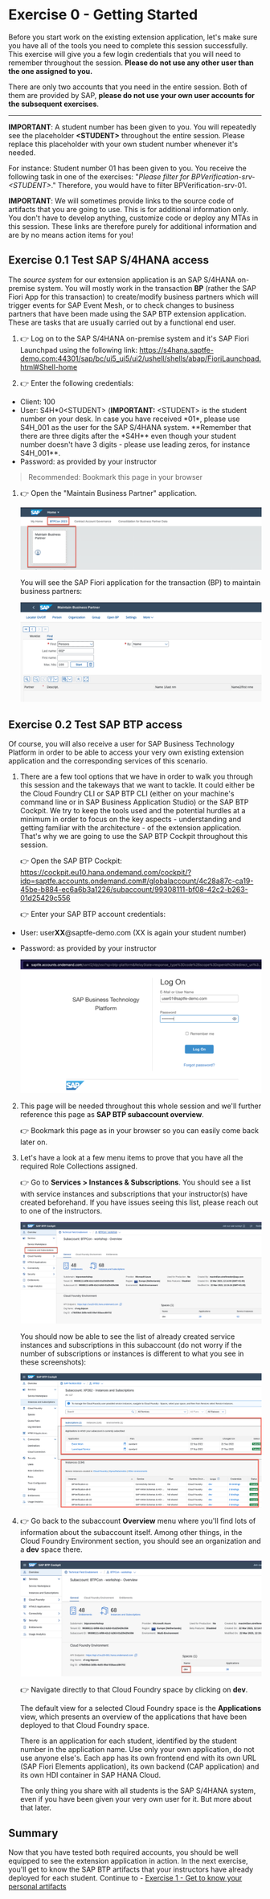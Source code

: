 # Exercise 0 - Getting Started

Before you start work on the existing extension application, let's make sure you have all of the tools you need to complete this session successfully. This exercise will give you a few login credentials that you will need to remember throughout the session. **Please do not use any other user than the one assigned to you.**

There are only two accounts that you need in the entire session. Both of them are provided by SAP, **please do not use your own user accounts for the subsequent exercises**.

---

**IMPORTANT**: A student number has been given to you. You will repeatedly see the placeholder **\<STUDENT>** throughout the entire session. Please replace this placeholder with your own student number whenever it's needed.

For instance: Student number 01 has been given to you. You receive the following task in one of the exercises: "_Please filter for BPVerification-srv-\<STUDENT>_."
Therefore, you would have to filter BPVerification-srv-01.

**IMPORTANT**: We will sometimes provide links to the source code of artifacts that you are going to use. This is for additional information only. You don't have to develop anything, customize code or deploy any MTAs in this session. These links are therefore purely for additional information and are by no means action items for you!

## Exercise 0.1 Test SAP S/4HANA access

The _source system_ for our extension application is an SAP S/4HANA on-premise system. You will mostly work in the transaction **BP** (rather the SAP Fiori App for this transaction) to create/modify business partners which will trigger events for SAP Event Mesh, or to check changes to business partners that have been made using the SAP BTP extension application. These are tasks that are usually carried out by a functional end user.

1. 👉 Log on to the SAP S/4HANA on-premise system and it's SAP Fiori Launchpad using the following link: <https://s4hana.saptfe-demo.com:44301/sap/bc/ui5_ui5/ui2/ushell/shells/abap/FioriLaunchpad.html#Shell-home>

2. 👉 Enter the following credentials:

- Client: 100
- User: S4H*0\<STUDENT> (**IMPORTANT:** \<STUDENT> is the student number on your desk. In case you have received *01\*, please use S4H_001 as the user for the SAP S/4HANA system. \**Remember that there are three digits after the *S4H\*\* even though your student number doesn't have 3 digits - please use leading zeros, for instance S4H_001\*\*.
- Password: as provided by your instructor

> Recommended: Bookmark this page in your browser

1. 👉 Open the "Maintain Business Partner" application.

   ![Open the Maintain Business Partner application in the group](./images/open-fiori-app.png)

   You will see the SAP Fiori application for the transaction (BP) to maintain business partners:

   ![Business Partner maintenance application open](./images/bp_fiori_app.png)

## Exercise 0.2 Test SAP BTP access

Of course, you will also receive a user for SAP Business Technology Platform in order to be able to access your very own existing extension application and the corresponding services of this scenario.

1. There are a few tool options that we have in order to walk you through this session and the takeways that we want to tackle. It could either be the Cloud Foundry CLI or SAP BTP CLI (either on your machine's command line or in SAP Business Application Studio) or the SAP BTP Cockpit. We try to keep the tools used and the potential hurdles at a minimum in order to focus on the key aspects - understanding and getting familiar with the architecture - of the extension application. That's why we are going to use the SAP BTP Cockpit throughout this session.

   👉 Open the SAP BTP Cockpit: <https://cockpit.eu10.hana.ondemand.com/cockpit/?idp=saptfe.accounts.ondemand.com#/globalaccount/4c28a87c-ca19-45be-b884-ec6a6b3a1226/subaccount/99308111-bf08-42c2-b263-01d25429c556>

   👉 Enter your SAP BTP account credentials:

- User: user**XX**@saptfe-demo.com (XX is again your student number)
- Password: as provided by your instructor

  ![SAP BTP Logon screen](./images/btp_logon.png)

2. This page will be needed throughout this whole session and we'll further reference this page as **SAP BTP subaccount overview**.

   👉 Bookmark this page as in your browser so you can easily come back later on.

3. Let's have a look at a few menu items to prove that you have all the required Role Collections assigned.

   👉 Go to **Services > Instances & Subscriptions**. You should see a list with service instances and subscriptions that your instructor(s) have created beforehand. If you have issues seeing this list, please reach out to one of the instructors.

   ![BTP instances & subscriptions menu item](./images/btp_instances.png)

   You should now be able to see the list of already created service instances and subscriptions in this subaccount (do not worry if the number of subscriptions or instances is different to what you see in these screenshots):

   ![BTP instances & subscriptions menu item](./images/instances_subs_overview.png)

4. 👉 Go back to the subaccount **Overview** menu where you'll find lots of information about the subaccount itself. Among other things, in the Cloud Foundry Environment section, you should see an organization and a **dev** space there.

   ![Go to Cloud Foundry space by clicking on the dev space name](./images/go_to_cfspace.png)

   👉 Navigate directly to that Cloud Foundry space by clicking on **dev**.

   The default view for a selected Cloud Foundry space is the **Applications** view, which presents an overview of the applications that have been deployed to that Cloud Foundry space.

   There is an application for each student, identified by the student number in the application name. Use only your own application, do not use anyone else's. Each app has its own frontend end with its own URL (SAP Fiori Elements application), its own backend (CAP application) and its own HDI container in SAP HANA Cloud.

   The only thing you share with all students is the SAP S/4HANA system, even if you have been given your very own user for it. But more about that later.

## Summary

Now that you have tested both required accounts, you should be well equipped to see the extension application in action. In the next exercise, you'll get to know the SAP BTP artifacts that your instructors have already deployed for each student.
Continue to - [Exercise 1 - Get to know your personal artifacts](../ex1/README.md)
